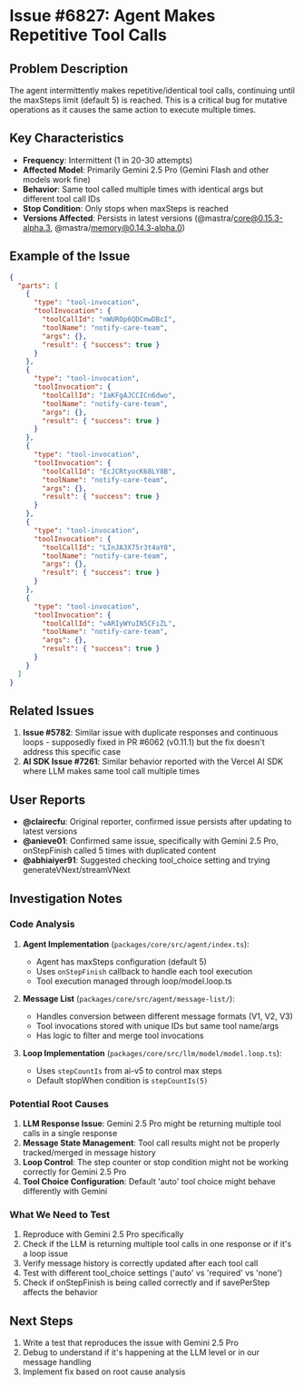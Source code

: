 # Issue #6827: Agent Makes Repetitive Tool Calls

## Problem Description

The agent intermittently makes repetitive/identical tool calls, continuing until the maxSteps limit (default 5) is reached. This is a critical bug for mutative operations as it causes the same action to execute multiple times.

## Key Characteristics

- **Frequency**: Intermittent (1 in 20-30 attempts)
- **Affected Model**: Primarily Gemini 2.5 Pro (Gemini Flash and other models work fine)
- **Behavior**: Same tool called multiple times with identical args but different tool call IDs
- **Stop Condition**: Only stops when maxSteps is reached
- **Versions Affected**: Persists in latest versions (@mastra/core@0.15.3-alpha.3, @mastra/memory@0.14.3-alpha.0)

## Example of the Issue

```json
{
  "parts": [
    {
      "type": "tool-invocation",
      "toolInvocation": {
        "toolCallId": "nWUROp6QDCmwDBcI",
        "toolName": "notify-care-team",
        "args": {},
        "result": { "success": true }
      }
    },
    {
      "type": "tool-invocation",
      "toolInvocation": {
        "toolCallId": "IaKFgAJCCICn6dwo",
        "toolName": "notify-care-team",
        "args": {},
        "result": { "success": true }
      }
    },
    {
      "type": "tool-invocation",
      "toolInvocation": {
        "toolCallId": "EcJCRtyocK68LY8B",
        "toolName": "notify-care-team",
        "args": {},
        "result": { "success": true }
      }
    },
    {
      "type": "tool-invocation",
      "toolInvocation": {
        "toolCallId": "LInJA3X75r3t4aY8",
        "toolName": "notify-care-team",
        "args": {},
        "result": { "success": true }
      }
    },
    {
      "type": "tool-invocation",
      "toolInvocation": {
        "toolCallId": "vARIyWYuIN5CFiZL",
        "toolName": "notify-care-team",
        "args": {},
        "result": { "success": true }
      }
    }
  ]
}
```

## Related Issues

1. **Issue #5782**: Similar issue with duplicate responses and continuous loops - supposedly fixed in PR #6062 (v0.11.1) but the fix doesn't address this specific case
2. **AI SDK Issue #7261**: Similar behavior reported with the Vercel AI SDK where LLM makes same tool call multiple times

## User Reports

- **@clairecfu**: Original reporter, confirmed issue persists after updating to latest versions
- **@anieve01**: Confirmed same issue, specifically with Gemini 2.5 Pro, onStepFinish called 5 times with duplicated content
- **@abhiaiyer91**: Suggested checking tool_choice setting and trying generateVNext/streamVNext

## Investigation Notes

### Code Analysis

1. **Agent Implementation** (`packages/core/src/agent/index.ts`):
   - Agent has maxSteps configuration (default 5)
   - Uses `onStepFinish` callback to handle each tool execution
   - Tool execution managed through loop/model.loop.ts

2. **Message List** (`packages/core/src/agent/message-list/`):
   - Handles conversion between different message formats (V1, V2, V3)
   - Tool invocations stored with unique IDs but same tool name/args
   - Has logic to filter and merge tool invocations

3. **Loop Implementation** (`packages/core/src/llm/model/model.loop.ts`):
   - Uses `stepCountIs` from ai-v5 to control max steps
   - Default stopWhen condition is `stepCountIs(5)`

### Potential Root Causes

1. **LLM Response Issue**: Gemini 2.5 Pro might be returning multiple tool calls in a single response
2. **Message State Management**: Tool call results might not be properly tracked/merged in message history
3. **Loop Control**: The step counter or stop condition might not be working correctly for Gemini 2.5 Pro
4. **Tool Choice Configuration**: Default 'auto' tool choice might behave differently with Gemini

### What We Need to Test

1. Reproduce with Gemini 2.5 Pro specifically
2. Check if the LLM is returning multiple tool calls in one response or if it's a loop issue
3. Verify message history is correctly updated after each tool call
4. Test with different tool_choice settings ('auto' vs 'required' vs 'none')
5. Check if onStepFinish is being called correctly and if savePerStep affects the behavior

## Next Steps

1. Write a test that reproduces the issue with Gemini 2.5 Pro
2. Debug to understand if it's happening at the LLM level or in our message handling
3. Implement fix based on root cause analysis
